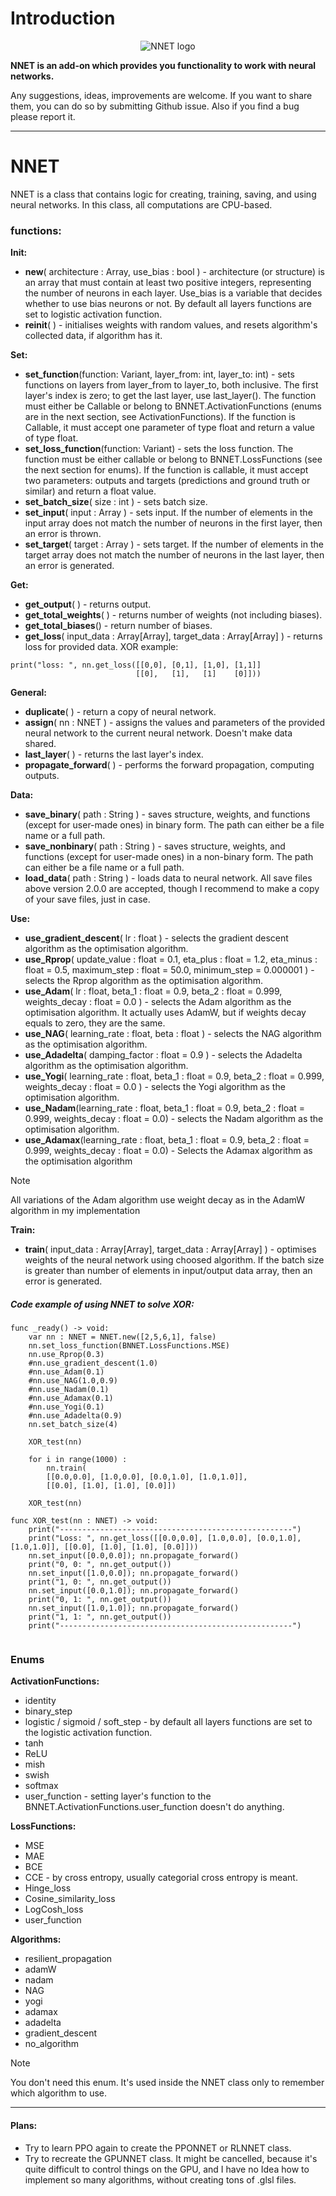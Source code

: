 # Introduction 
<div style="text-align:center; image-rendering: -webkit-optimize-contrast; image-rendering: crisp-edges; image-rendering: pixelated;">
  <img src="https://i.postimg.cc/7689k1gx/NNET-logo.png" alt="NNET logo" />
</div>

**NNET is an add-on which provides you functionality to work with neural networks.**

Any suggestions, ideas, improvements are welcome. If you want to share them, you can do so by submitting Github issue. Also if you find a bug please report it.

---
# NNET
NNET is a class that contains logic for creating, training, saving, and using neural networks. In this class, all computations are CPU-based.

### functions:
   **Init:**
   - **new**( architecture : Array, use_bias : bool ) - architecture (or structure) is an array that must contain at least two positive integers, representing the number of neurons in each layer. Use_bias is a variable that decides whether to use bias neurons or not. By default all layers functions are set to logistic activation function.
   - **reinit**( ) - initialises weights with random values, and resets algorithm's collected data, if algorithm has it.

**Set:**
   - **set_function**(function: Variant, layer_from: int, layer_to: int) - sets functions on layers from layer_from to layer_to, both inclusive. The first layer's index is zero; to get the last layer, use last_layer(). The function must either be Callable or belong to BNNET.ActivationFunctions (enums are in the next section, see ActivationFunctions). If the function is Callable, it must accept one parameter of type float and return a value of type float.
   - **set_loss_function**(function: Variant) - sets the loss function. The function must be either callable or belong to BNNET.LossFunctions (see the next section for enums). If the function is callable, it must accept two parameters: outputs and targets (predictions and ground truth or similar) and return a float value.
   - **set_batch_size**( size : int ) - sets batch size.
   - **set_input**( input : Array ) - sets input. If the number of elements in the input array does not match the number of neurons in the first layer, then an error is thrown.
   - **set_target**( target : Array ) - sets target. If the number of elements in the target array does not match the number of neurons in the last layer, then an error is generated.


**Get:**
   - **get_output**( ) - returns output.
   - **get_total_weights**( ) - returns number of weights (not including biases).
   - **get_total_biases**() - return number of biases.
   - **get_loss**( input_data : Array\[Array], target_data : Array\[Array] ) - returns loss for provided data. XOR example:
```GDScript
print("loss: ", nn.get_loss([[0,0], [0,1], [1,0], [1,1]] 
                            [[0],   [1],   [1]    [0]]))
```

**General:**
   - **duplicate**( ) - return a copy of neural network.
   - **assign**( nn : NNET ) - assigns the values and parameters of the provided neural network to the current neural network. Doesn't make data shared.
   - **last_layer**( ) - returns the last layer's index.
   - **propagate_forward**( ) - performs the forward propagation, computing outputs.

**Data:**
   - **save_binary**( path : String ) - saves structure, weights, and functions (except for user-made ones) in binary form. The path can either be a file name or a full path.
   - **save_nonbinary**( path : String ) - saves structure, weights, and functions (except for user-made ones) in a non-binary form. The path can either be a file name or a full path.
   - **load_data**( path : String ) - loads data to neural network. All save files above version 2.0.0 are accepted, though I recommend to make a copy of your save files, just in case.

**Use:**
   - **use_gradient_descent**( lr : float ) - selects the gradient descent algorithm as the optimisation algorithm.
   - **use_Rprop**( update_value : float = 0.1, eta_plus : float = 1.2, eta_minus : float = 0.5, maximum_step : float = 50.0, minimum_step = 0.000001 ) - selects the Rprop algorithm as the optimisation algorithm.
   - **use_Adam**( lr : float, beta_1 : float = 0.9, beta_2 : float = 0.999, weights_decay : float = 0.0 ) - selects the Adam algorithm as the optimisation algorithm. It actually uses AdamW, but if weights decay equals to zero, they are the same.
   - **use_NAG**( learning_rate : float, beta : float ) - selects the NAG algorithm as the optimisation algorithm.
   - **use_Adadelta**( damping_factor : float = 0.9 ) - selects the Adadelta algorithm as the optimisation algorithm.
   - **use_Yogi**( learning_rate : float, beta_1 : float = 0.9, beta_2 : float = 0.999, weights_decay : float = 0.0 ) - selects the Yogi algorithm as the optimisation algorithm.
   - **use_Nadam**(learning_rate : float, beta_1 : float = 0.9, beta_2 : float = 0.999, weights_decay : float = 0.0) - selects the Nadam algorithm as the optimisation algorithm.
   - **use_Adamax**(learning_rate : float, beta_1 : float = 0.9, beta_2 : float = 0.999, weights_decay : float = 0.0) - Selects the Adamax algorithm as the optimisation algorithm

> [!NOTE]
>    All variations of the Adam algorithm use weight decay as in the AdamW algorithm in my implementation

**Train:**
   - **train**( input_data : Array\[Array], target_data : Array\[Array] ) - optimises weights of the neural network using choosed algorithm. If the batch size is greater than number of elements in input/output data array, then an error is generated.

##### Code example of using NNET to solve XOR:
```GDScript
func _ready() -> void:
	var nn : NNET = NNET.new([2,5,6,1], false)
	nn.set_loss_function(BNNET.LossFunctions.MSE)
	nn.use_Rprop(0.3)
	#nn.use_gradient_descent(1.0)
	#nn.use_Adam(0.1)
	#nn.use_NAG(1.0,0.9)
	#nn.use_Nadam(0.1)
	#nn.use_Adamax(0.1)
	#nn.use_Yogi(0.1)
	#nn.use_Adadelta(0.9)
	nn.set_batch_size(4)
	
	XOR_test(nn)
	
	for i in range(1000) :
		nn.train(
		[[0.0,0.0], [1.0,0.0], [0.0,1.0], [1.0,1.0]],
		[[0.0], [1.0], [1.0], [0.0]])
	
	XOR_test(nn)

func XOR_test(nn : NNET) -> void:
	print("----------------------------------------------------")
	print("Loss: ", nn.get_loss([[0.0,0.0], [1.0,0.0], [0.0,1.0], [1.0,1.0]], [[0.0], [1.0], [1.0], [0.0]]))
	nn.set_input([0.0,0.0]); nn.propagate_forward()
	print("0, 0: ", nn.get_output())
	nn.set_input([1.0,0.0]); nn.propagate_forward()
	print("1, 0: ", nn.get_output())
	nn.set_input([0.0,1.0]); nn.propagate_forward()
	print("0, 1: ", nn.get_output())
	nn.set_input([1.0,1.0]); nn.propagate_forward()
	print("1, 1: ", nn.get_output())
	print("----------------------------------------------------")
	
```


### Enums

**ActivationFunctions:**
   - identity
   - binary_step
   - logistic / sigmoid / soft_step - by default all layers functions are set to the logistic activation function.
   - tanh
   - ReLU
   - mish
   - swish
   - softmax
   - user_function - setting layer's function to the BNNET.ActivationFunctions.user_function doesn't do anything.

**LossFunctions:**
   - MSE
   - MAE
   - BCE
   - CCE - by cross entropy, usually categorial cross entropy is meant.
   - Hinge_loss
   - Cosine_similarity_loss
   - LogCosh_loss
   - user_function

**Algorithms:**
   - resilient_propagation
   - adamW
   - nadam
   - NAG
   - yogi
   - adamax
   - adadelta
   - gradient_descent
   - no_algorithm
>[!NOTE]
> You don't need this enum. It's used inside the NNET class only to remember which algorithm to use.

---

#### Plans:
- Try to learn PPO again to create the PPONNET or RLNNET class.
- Try to recreate the GPUNNET class. It might be cancelled, because it's quite difficult to control things on the GPU, and I have no Idea how to implement so many algorithms, without creating tons of .glsl files.
